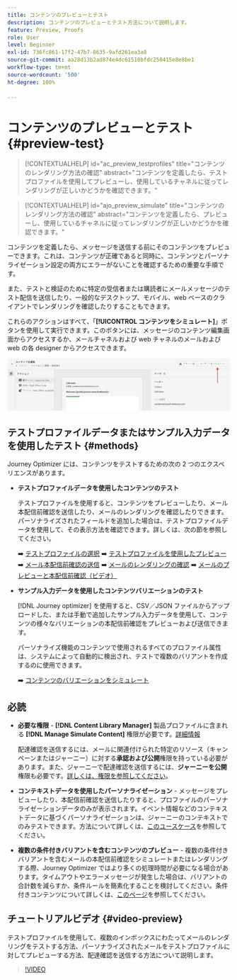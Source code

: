 ```yaml
---
title: コンテンツのプレビューとテスト
description: コンテンツのプレビューとテスト方法について説明します。
feature: Preview, Proofs
role: User
level: Beginner
exl-id: 736fc861-17f2-47b7-8635-9afd261ea3a8
source-git-commit: aa28d13b2ad874e4dc61510bfdc250415e8e8be1
workflow-type: tm+mt
source-wordcount: '500'
ht-degree: 100%

---
```


# コンテンツのプレビューとテスト {#preview-test}

>[!CONTEXTUALHELP]
>id="ac_preview_testprofiles"
>title="コンテンツのレンダリング方法の確認"
>abstract="コンテンツを定義したら、テストプロファイルを使用してプレビューし、使用しているチャネルに従ってレンダリングが正しいかどうかを確認できます。"

>[!CONTEXTUALHELP]
>id="ajo_preview_simulate"
>title="コンテンツのレンダリング方法の確認"
>abstract="コンテンツを定義したら、プレビューし、使用しているチャネルに従ってレンダリングが正しいかどうかを確認できます。"

コンテンツを定義したら、メッセージを送信する前にそのコンテンツをプレビューできます。これは、コンテンツが正確であると同時に、コンテンツとパーソナライゼーション設定の両方にエラーがないことを確認するための重要な手順です。

また、テストと検証のために特定の受信者または購読者にメールメッセージのテスト配信を送信したり、一般的なデスクトップ、モバイル、web ベースのクライアントでレンダリングを確認したりすることもできます。

これらのアクションはすべて、「**[!UICONTROL コンテンツをシミュレート]**」ボタンを使用して実行できます。このボタンには、メッセージのコンテンツ編集画面からアクセスするか、メールチャネルおよび web チャネルのメールおよび web の各 designer からアクセスできます。

![](../email/assets/email-preview-button.png)

## テストプロファイルデータまたはサンプル入力データを使用したテスト {#methods}

Journey Optimizer には、コンテンツをテストするための次の 2 つのエクスペリエンスがあります。

* **テストプロファイルデータを使用したコンテンツのテスト**

  テストプロファイルを使用すると、コンテンツをプレビューしたり、メール本配信前確認を送信したり、メールのレンダリングを確認したりできます。パーソナライズされたフィールドを追加した場合は、テストプロファイルデータを使用して、その表示方法を確認できます。詳しくは、次の節を参照してください。

  ➡️ [テストプロファイルの選択](test-profiles.md)
➡️ [テストプロファイルを使用したプレビュー](preview.md)
➡️ [メール本配信前確認の送信](proofs.md)
➡️ [メールのレンダリングの確認](rendering.md)
➡️ [メールのプレビューと本配信前確認（ビデオ）](#video-preview)

* **サンプル入力データを使用したコンテンツバリエーションのテスト**

  [!DNL Journey optimizer] を使用すると、CSV／JSON ファイルからアップロードした、または手動で追加したサンプル入力データを使用して、コンテンツの様々なバリエーションの本配信前確認をプレビューおよび送信できます。

  パーソナライズ機能のコンテンツで使用されるすべてのプロファイル属性は、システムによって自動的に検出され、テストで複数のバリアントを作成するのに使用できます。

  ➡️ [コンテンツのバリエーションをシミュレート](../test-approve/simulate-sample-input.md)

## 必読

* **必要な権限** - **[!DNL Content Library Manager]** 製品プロファイルに含まれる **[!DNL Manage Simulate Content]** 権限が必要です。[詳細情報](../administration/ootb-product-profiles.md#content-library-manager)

  配達確認を送信するには、メールに関連付けられた特定のリソース（キャンペーンまたはジャーニー）に対する&#x200B;**承認および公開**&#x200B;権限を持っている必要があります。また、ジャーニーで配達確認を送信するには、**ジャーニーを公開**&#x200B;権限も必要です。[詳しくは、権限を参照してください](../administration/ootb-permissions.md)。

* **コンテキストデータを使用したパーソナライゼーション** - メッセージをプレビューしたり、本配信前確認を送信したりすると、プロファイルのパーソナライゼーションデータのみが表示されます。イベント情報などのコンテキストデータに基づくパーソナライゼーションは、ジャーニーのコンテキストでのみテストできます。方法について詳しくは、[このユースケース](../personalization/personalization-use-case.md)を参照してください。

* **複数の条件付きバリアントを含むコンテンツのプレビュー** - 複数の条件付きバリアントを含むメールの本配信前確認をシミュレートまたはレンダリングする際、Journey Optimizer ではより多くの処理時間が必要になる場合があります。タイムアウトやエラーメッセージが発生した場合は、バリアントの合計数を減らすか、条件ルールを簡素化することを検討してください。条件付きコンテンツについて詳しくは、[このページ](../personalization/dynamic-content.md)を参照してください。

## チュートリアルビデオ {#video-preview}

テストプロファイルを使用して、複数のインボックスにわたってメールのレンダリングをテストする方法、パーソナライズされたメールをテストプロファイルに対してプレビューする方法、配達確認を送信する方法について説明します。

>[!VIDEO](https://video.tv.adobe.com/v/3425026?quality=12)
